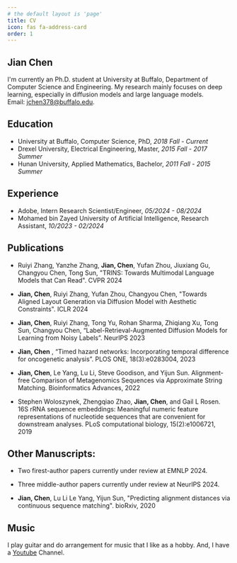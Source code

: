```yaml
---
# the default layout is 'page'
title: CV
icon: fas fa-address-card
order: 1
---
```

## Jian Chen

I'm currently an Ph.D. student at University at Buffalo, Department of Computer Science and Engineering. My research mainly focuses on deep learning, especially in diffusion models and large language models.<br /> 
Email: jchen378@buffalo.edu.

<!-- > A printable CV of mine can be found [here]({{ site.url }}/download/CV_en.pdf). -->
<!-- {: .prompt-tip } -->

## Education
- University at Buffalo, Computer Science, PhD, *2018 Fall - Current* 
- Drexel University, Electrical Engineering, Master, *2015 Fall - 2017 Summer*
- Hunan University, Applied Mathematics, Bachelor, *2011 Fall - 2015 Summer*

## Experience
- Adobe, Intern Research Scientist/Engineer, *05/2024 - 08/2024*
- Mohamed bin Zayed University of Artificial Intelligence, Research Assistant, *10/2023 - 02/2024*


## Publications

- Ruiyi Zhang, Yanzhe Zhang, **Jian, Chen**, Yufan Zhou, Jiuxiang Gu, Changyou Chen, Tong Sun, "TRINS: Towards Multimodal Language Models that Can Read". CVPR 2024

- **Jian, Chen**, Ruiyi Zhang, Yufan Zhou, Changyou Chen, "Towards Aligned Layout Generation via Diffusion Model with Aesthetic Constraints". ICLR 2024

- **Jian, Chen**, Ruiyi Zhang, Tong Yu, Rohan Sharma, Zhiqiang Xu, Tong Sun, Changyou Chen, “Label-Retrieval-Augmented Diffusion Models for Learning from Noisy Labels”. NeurIPS 2023

- **Jian, Chen** , “Timed hazard networks: Incorporating temporal difference for oncogenetic analysis”. PLOS ONE, 18(3):e0283004, 2023

- **Jian, Chen**, Le Yang, Lu Li, Steve Goodison, and Yijun Sun. Alignment-free Comparison of Metagenomics Sequences via Approximate String Matching. Bioinformatics Advances, 2022

- Stephen Woloszynek, Zhengqiao Zhao, **Jian, Chen**, and Gail L Rosen. 16S rRNA sequence embeddings: Meaningful numeric feature representations of nucleotide sequences that are convenient for downstream analyses. PLoS computational biology, 15(2):e1006721, 2019


## Other Manuscripts:

- Two firest-author papers currently under review at EMNLP 2024.

- Three middle-author papers currently under review at NeurIPS 2024.

- **Jian, Chen**, Lu Li Le Yang, Yijun Sun, "Predicting alignment distances via continuous sequence matching". bioRxiv, 2020

## Music 
I play guitar and do arrangement for music that I like as a hobby. And, I have a [Youtube](https://www.youtube.com/@jianchen2550) Channel.

